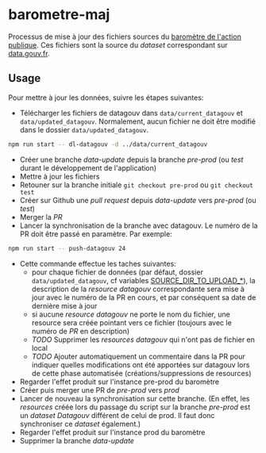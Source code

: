 # barometre-maj

Processus de mise à jour des fichiers sources du [baromètre de l'action publique](https://www.gouvernement.fr/politiques-prioritaires). Ces fichiers sont la source du *dataset* correspondant sur [data.gouv.fr](https://www.data.gouv.fr/fr/datasets/barometre-des-resultats-de-laction-publique-1/).


## Usage

Pour mettre à jour les données, suivre les étapes suivantes:
- Télécharger les fichiers de datagouv dans `data/current_datagouv` et `data/updated_datagouv`. Normalement, aucun fichier ne doit être modifié dans le dossier `data/updated_datagouv`.
```sh
npm run start -- dl-datagouv -d ../data/current_datagouv
```
- Créer une branche *data-update* depuis la branche *pre-prod* (ou *test* durant le développement de l'application)
- Mettre à jour les fichiers
- Retouner sur la branche initiale `git checkout pre-prod` ou `git checkout test`
- Créer sur Github une *pull request* depuis *data-update* vers *pre-prod* (ou *test*)
- Merger la *PR*
- Lancer la synchronisation de la branche avec datagouv. Le numéro de la PR doit être passé en paramètre. Par exemple:
```sh
npm run start -- push-datagouv 24
```
- Cette commande effectue les taches suivantes:
    + pour chaque fichier de données (par défaut, dossier `data/updated_datagouv`, cf variables [SOURCE_DIR_TO_UPLOAD_*](https://github.com/DITP-pilotage/barometre-maj/blob/075d9b5cd10e91e13c67e830d160b22f8bccdb26/cli/config.ts#L5-L6)), la description de la *resource datagouv* correspondante sera mise à jour avec le numéro de la PR en cours, et par conséquent sa date de dernière mise à jour
    + si aucune *resource datagouv* ne porte le nom du fichier, une resource sera créée pointant vers ce fichier (toujours avec le numéro de *PR* en description)
    + *TODO* Supprimer les *resources datagouv* qui n'ont pas de fichier en local
    + *TODO* Ajouter automatiquement un commentaire dans la PR pour indiquer quelles modifications ont été apportées sur datagouv lors de cette phase automatisée (créations/suppressions de resources)
- Regarder l'effet produit sur l'instance pre-prod du baromètre
- Créer puis merger une PR de *pre-prod* vers *prod*
- Lancer de nouveau la synchronisation sur cette branche. (En effet, les *resources* créée lors du passage du script sur la branche *pre-prod* est un *dataset Datagouv* différent de celui de prod. Il faut donc synchroniser ce *dataset* également.)
- Regarder l'effet produit sur l'instance prod du baromètre
- Supprimer la branche *data-update*
